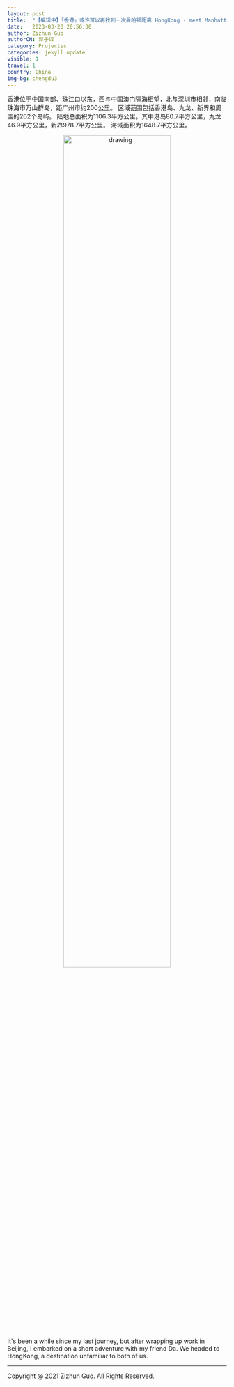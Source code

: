 ```yaml
---
layout: post
title:  "【编辑中】「香港」或许可以再找到一次曼哈顿距离 HongKong - meet Manhattan Distance again"
date:   2023-03-20 20:56:30
author: Zizhun Guo
authorCN: 郭子谆
category: Projectss
categories: jekyll update
visible: 1
travel: 1
country: China
img-bg: chengdu3
---
```

香港位于中国南部、珠江口以东，西与中国澳门隔海相望，北与深圳市相邻，南临珠海市万山群岛，距广州市约200公里。 区域范围包括香港岛、九龙、新界和周围的262个岛屿。 陆地总面积为1106.3平方公里，其中港岛80.7平方公里，九龙46.9平方公里，新界978.7平方公里。 海域面积为1648.7平方公里。



<div style="text-align: center;">
   <img src="https://picx.zhimg.com/v2-146621bee7fee71d27ca46d64bf61fcf_1440w.jpg?source=d16d100b" alt="drawing" style="width: 70%;"/>
</div>


<br>

It's been a while since my last journey, but after wrapping up work in Beijing, I embarked on a short adventure with my friend Da. We headed to HongKong, a destination unfamiliar to both of us.




---
Copyright @ 2021 Zizhun Guo. All Rights Reserved.

